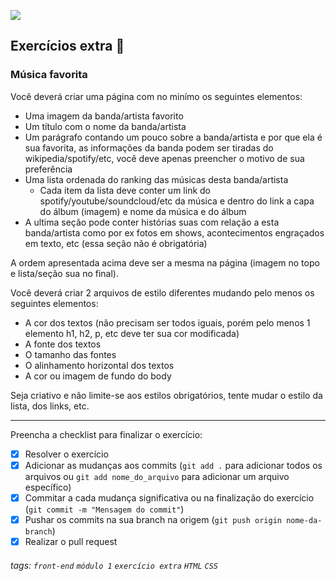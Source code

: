 ![](https://i.imgur.com/xG74tOh.png)

## Exercícios extra 🌟
 
### Música favorita
Você deverá criar uma página com no minímo os seguintes elementos:

* Uma imagem da banda/artista favorito
* Um título com o nome da banda/artista
* Um parágrafo contando um pouco sobre a banda/artista e por que ela é sua favorita, as informações da banda podem ser tiradas do wikipedia/spotify/etc, você deve apenas preencher o motivo de sua preferência
* Uma lista ordenada do ranking das músicas desta banda/artista
  * Cada item da lista deve conter um link do spotify/youtube/soundcloud/etc da música e dentro do link a capa do álbum (imagem) e nome da música e do álbum 
* A ultima seção pode conter histórias suas com relação a esta banda/artista como por ex fotos em shows, acontecimentos engraçados em texto, etc (essa seção não é obrigatória)

A ordem apresentada acima deve ser a mesma na página (imagem no topo e lista/seção sua no final).

Você deverá criar 2 arquivos de estilo diferentes mudando pelo menos os seguintes elementos:

- A cor dos textos (não precisam ser todos iguais, porém pelo menos 1 elemento h1, h2, p, etc deve ter sua cor modificada)
- A fonte dos textos 
- O tamanho das fontes
- O alinhamento horizontal dos textos
- A cor ou imagem de fundo do body

Seja criativo e não limite-se aos estilos obrigatórios, tente mudar o estilo da lista, dos links, etc.

---

Preencha a checklist para finalizar o exercício:

- [X] Resolver o exercício
- [X] Adicionar as mudanças aos commits (`git add .` para adicionar todos os arquivos ou `git add nome_do_arquivo` para adicionar um arquivo específico)
- [X] Commitar a cada mudança significativa ou na finalização do exercício (`git commit -m "Mensagem do commit"`)
- [X] Pushar os commits na sua branch na origem (`git push origin nome-da-branch`)
- [X] Realizar o pull request

###### tags: `front-end` `módulo 1` `exercício extra` `HTML` `CSS`
